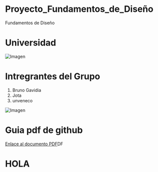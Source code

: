 # Proyecto_Fundamentos_de_Diseño
Fundamentos de Diseño

# Universidad

![Imagen](https://semanadelcannabis.cayetano.edu.pe/assets/img/logo-upch.png)

# Intregrantes del Grupo

1. Bruno Gavidia
2. Jota
3. unveneco

![Imagen](https://c8.alamy.com/compes/exarrj/los-integrantes-del-equipo-tienen-negocios-alegre-momento-juntos-exarrj.jpg)


# Guia pdf de github

[Enlace al documento PDF](Descargas\GUIA_N1-_Git_y_Github_-_FdD.pdf)DF

# HOLA